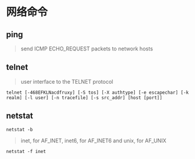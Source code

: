 # 网络命令

## ping 

> send ICMP ECHO_REQUEST packets to network hosts




## telnet

> user interface to the TELNET protocol

    telnet [-468EFKLNacdfruxy] [-S tos] [-X authtype] [-e escapechar] [-k realm] [-l user] [-n tracefile] [-s src_addr] [host [port]]


## netstat

    netstat -b

> inet, for AF_INET, inet6, for AF_INET6 and unix, for AF_UNIX

    netstat -f inet

